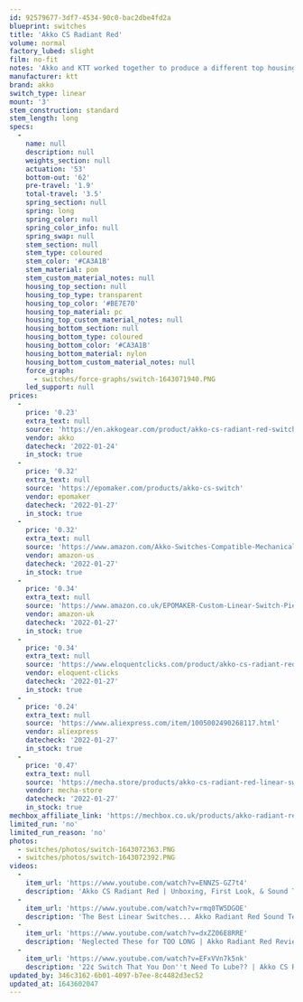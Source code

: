 ```yaml
---
id: 92579677-3df7-4534-90c0-bac2dbe4fd2a
blueprint: switches
title: 'Akko CS Radiant Red'
volume: normal
factory_lubed: slight
film: no-fit
notes: 'Akko and KTT worked together to produce a different top housing mold inorder to prevent north facing interference with cherry keycaps.'
manufacturer: ktt
brand: akko
switch_type: linear
mount: '3'
stem_construction: standard
stem_length: long
specs:
  -
    name: null
    description: null
    weights_section: null
    actuation: '53'
    bottom-out: '62'
    pre-travel: '1.9'
    total-travel: '3.5'
    spring_section: null
    spring: long
    spring_color: null
    spring_color_info: null
    spring_swap: null
    stem_section: null
    stem_type: coloured
    stem_color: '#CA3A1B'
    stem_material: pom
    stem_custom_material_notes: null
    housing_top_section: null
    housing_top_type: transparent
    housing_top_color: '#BE7E70'
    housing_top_material: pc
    housing_top_custom_material_notes: null
    housing_bottom_section: null
    housing_bottom_type: coloured
    housing_bottom_color: '#CA3A1B'
    housing_bottom_material: nylon
    housing_bottom_custom_material_notes: null
    force_graph:
      - switches/force-graphs/switch-1643071940.PNG
    led_support: null
prices:
  -
    price: '0.23'
    extra_text: null
    source: 'https://en.akkogear.com/product/akko-cs-radiant-red-switch-45pcs/'
    vendor: akko
    datecheck: '2022-01-24'
    in_stock: true
  -
    price: '0.32'
    extra_text: null
    source: 'https://epomaker.com/products/akko-cs-switch'
    vendor: epomaker
    datecheck: '2022-01-27'
    in_stock: true
  -
    price: '0.32'
    extra_text: null
    source: 'https://www.amazon.com/Akko-Switches-Compatible-Mechanical-Keyboard/dp/B07PDSSXZN'
    vendor: amazon-us
    datecheck: '2022-01-27'
    in_stock: true
  -
    price: '0.34'
    extra_text: null
    source: 'https://www.amazon.co.uk/EPOMAKER-Custom-Linear-Switch-Pieces/dp/B097P3V736?th=1'
    vendor: amazon-uk
    datecheck: '2022-01-27'
    in_stock: true
  -
    price: '0.34'
    extra_text: null
    source: 'https://www.eloquentclicks.com/product/akko-cs-radiant-red-pack/'
    vendor: eloquent-clicks
    datecheck: '2022-01-27'
    in_stock: true
  -
    price: '0.24'
    extra_text: null
    source: 'https://www.aliexpress.com/item/1005002490268117.html'
    vendor: aliexpress
    datecheck: '2022-01-27'
    in_stock: true
  -
    price: '0.47'
    extra_text: null
    source: 'https://mecha.store/products/akko-cs-radiant-red-linear-switches?variant=40729675727000'
    vendor: mecha-store
    datecheck: '2022-01-27'
    in_stock: true
mechbox_affiliate_link: 'https://mechbox.co.uk/products/akko-radiant-red-switch-sample?variant=41091011903650'
limited_run: 'no'
limited_run_reason: 'no'
photos:
  - switches/photos/switch-1643072363.PNG
  - switches/photos/switch-1643072392.PNG
videos:
  -
    item_url: 'https://www.youtube.com/watch?v=ENNZS-GZ7t4'
    description: 'Akko CS Radiant Red | Unboxing, First Look, & Sound Test | Comparison - sleepyLT'
  -
    item_url: 'https://www.youtube.com/watch?v=rmq0TW5DGOE'
    description: 'The Best Linear Switches... Akko Radiant Red Sound Test/Review - CGBuild'
  -
    item_url: 'https://www.youtube.com/watch?v=dxZZ06E8RRE'
    description: 'Neglected These for TOO LONG | Akko Radiant Red Review & Sound Test | Kbd67 Lite - MuffinPuffin'
  -
    item_url: 'https://www.youtube.com/watch?v=EFxVVn7k5nk'
    description: '22¢ Switch That You Don''t Need To Lube?? | Akko CS Radiant Red Quick Review + Sound Test - Jaeyou Park'
updated_by: 346c3162-6b01-4097-b7ee-8c4482d3ec52
updated_at: 1643602047
---
```

